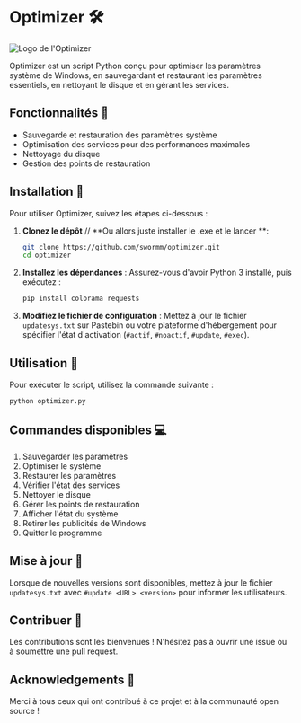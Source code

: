 # Optimizer 🛠️

![Logo de l'Optimizer](https://i.imgur.com/9e04KN7.png)  <!-- Remplace cette URL par celle de ton image -->

Optimizer est un script Python conçu pour optimiser les paramètres système de Windows, en sauvegardant et restaurant les paramètres essentiels, en nettoyant le disque et en gérant les services.

## Fonctionnalités 🌟

- Sauvegarde et restauration des paramètres système
- Optimisation des services pour des performances maximales
- Nettoyage du disque
- Gestion des points de restauration

## Installation 🚀

Pour utiliser Optimizer, suivez les étapes ci-dessous :

1. **Clonez le dépôt** // **Ou allors juste installer le .exe et le lancer **:
   ```bash
   git clone https://github.com/swormm/optimizer.git
   cd optimizer
   ```

2. **Installez les dépendances** :
   Assurez-vous d'avoir Python 3 installé, puis exécutez :
   ```bash
   pip install colorama requests
   ```

3. **Modifiez le fichier de configuration** :
   Mettez à jour le fichier `updatesys.txt` sur Pastebin ou votre plateforme d'hébergement pour spécifier l'état d'activation (`#actif`, `#noactif`, `#update`, `#exec`).

## Utilisation 📝

Pour exécuter le script, utilisez la commande suivante :
```bash
python optimizer.py
```

## Commandes disponibles 💻

1. Sauvegarder les paramètres
2. Optimiser le système
3. Restaurer les paramètres
4. Vérifier l'état des services
5. Nettoyer le disque
6. Gérer les points de restauration
7. Afficher l'état du système
8. Retirer les publicités de Windows
9. Quitter le programme

## Mise à jour 🔄

Lorsque de nouvelles versions sont disponibles, mettez à jour le fichier `updatesys.txt` avec `#update <URL> <version>` pour informer les utilisateurs.

## Contribuer 🤝

Les contributions sont les bienvenues ! N'hésitez pas à ouvrir une issue ou à soumettre une pull request.

## Acknowledgements 🙏

Merci à tous ceux qui ont contribué à ce projet et à la communauté open source !

